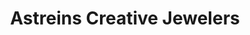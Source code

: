 ---
title: "Astreins Creative Jewelers"
url: /birmingham/astreins-creative-jewelers/
shop: Schmuck
---